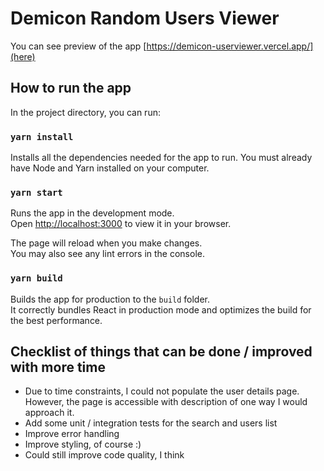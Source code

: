 # Demicon Random Users Viewer

You can see preview of the app [https://demicon-userviewer.vercel.app/](here) 

## How to run the app

In the project directory, you can run:

### `yarn install`

Installs all the dependencies needed for the app to run. You must already have Node and Yarn installed
on your computer.
### `yarn start`

Runs the app in the development mode.\
Open [http://localhost:3000](http://localhost:3000) to view it in your browser.

The page will reload when you make changes.\
You may also see any lint errors in the console.

### `yarn build`

Builds the app for production to the `build` folder.\
It correctly bundles React in production mode and optimizes the build for the best performance.

## Checklist of things that can be done / improved with more time
- Due to time constraints, I could not populate the user details page. However, the page is accessible with description
 of one way I would approach it.
- Add some unit / integration tests for the search and users list
- Improve error handling
- Improve styling, of course :)
- Could still improve code quality, I think
